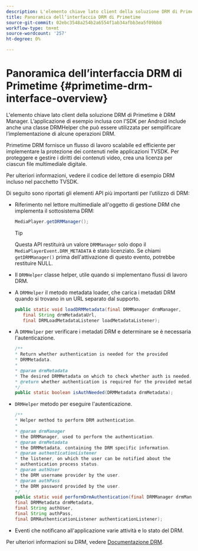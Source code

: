 ```yaml
---
description: L'elemento chiave lato client della soluzione DRM di Primetime è DRM Manager. L’applicazione di esempio inclusa con l’SDK per Android include anche una classe DRMHelper che può essere utilizzata per semplificare l’implementazione di alcune operazioni DRM.
title: Panoramica dell’interfaccia DRM di Primetime
source-git-commit: 02ebc3548a254b2a6554f1ab34afbb3ea5f09bb8
workflow-type: tm+mt
source-wordcount: '257'
ht-degree: 0%

---
```


# Panoramica dell’interfaccia DRM di Primetime {#primetime-drm-interface-overview}

L&#39;elemento chiave lato client della soluzione DRM di Primetime è DRM Manager. L’applicazione di esempio inclusa con l’SDK per Android include anche una classe DRMHelper che può essere utilizzata per semplificare l’implementazione di alcune operazioni DRM.

<!--<a id="section_4DD54E085AB345FE9BE00865E56B28DB"></a>-->

Primetime DRM fornisce un flusso di lavoro scalabile ed efficiente per implementare la protezione dei contenuti nelle applicazioni TVSDK. Per proteggere e gestire i diritti dei contenuti video, crea una licenza per ciascun file multimediale digitale.

Per ulteriori informazioni, vedere il codice del lettore di esempio DRM incluso nel pacchetto TVSDK.

Di seguito sono riportati gli elementi API più importanti per l’utilizzo di DRM:

* Riferimento nel lettore multimediale all&#39;oggetto di gestione DRM che implementa il sottosistema DRM:

  ```java
  MediaPlayer.getDRMManager();
  ```

  >[!TIP]
  >
  >Questa API restituirà un valore `DRMManager` solo dopo il `MediaPlayerEvent.DRM_METADATA` è stato licenziato. Se chiami `getDRMManager()` prima dell&#39;attivazione di questo evento, potrebbe restituire NULL.

* Il `DRMHelper` classe helper, utile quando si implementano flussi di lavoro DRM.
* A `DRMHelper` il metodo metadata loader, che carica i metadati DRM quando si trovano in un URL separato dal supporto.

  ```java
  public static void loadDRMMetadata(final DRMManager drmManager,  
     final String drmMetadataUrl,  
     final DRMLoadMetadataListener loadMetadataListener);
  ```

* A `DRMHelper` per verificare i metadati DRM e determinare se è necessaria l&#39;autenticazione.

  ```java
  /** 
  * Return whether authentication is needed for the provided 
  * DRMMetadata. 
  * 
  * @param drmMetadata 
  * The desired DRMMetadata on which to check whether auth is needed. 
  * @return whether authentication is required for the provided metadata 
  */ 
  public static boolean isAuthNeeded(DRMMetadata drmMetadata);
  ```

* `DRMHelper` metodo per eseguire l&#39;autenticazione.

  ```java
  /** 
  * Helper method to perform DRM authentication. 
  * 
  * @param drmManager 
  * the DRMManager, used to perform the authentication. 
  * @param drmMetadata 
  * the DRMMetadata, containing the DRM specific information. 
  * @param authenticationListener 
  * the listener, on which the user can be notified about the 
  * authentication process status. 
  * @param authUser 
  * the DRM username provider by the user. 
  * @param authPass 
  * the DRM password provided by the user. 
  */ 
  public static void performDrmAuthentication(final DRMManager drmManager,  
  final DRMMetadata drmMetadata,  
  final String authUser,  
  final String authPass,  
  final DRMAuthenticationListener authenticationListener);
  ```

* Eventi che notificano all&#39;applicazione varie attività e lo stato del DRM.

<!--<a id="section_F58941D68EB94A5EBD1C7454D2A1B17A"></a>-->

Per ulteriori informazioni su DRM, vedere [Documentazione DRM](https://helpx.adobe.com/primetime/user-guide.html).
